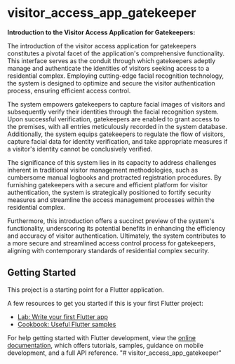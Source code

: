 # visitor_access_app_gatekeeper

**Introduction to the Visitor Access Application for Gatekeepers:**

The introduction of the visitor access application for gatekeepers constitutes a pivotal facet of the application's comprehensive functionality. This interface serves as the conduit through which gatekeepers adeptly manage and authenticate the identities of visitors seeking access to a residential complex. Employing cutting-edge facial recognition technology, the system is designed to optimize and secure the visitor authentication process, ensuring efficient access control.

The system empowers gatekeepers to capture facial images of visitors and subsequently verify their identities through the facial recognition system. Upon successful verification, gatekeepers are enabled to grant access to the premises, with all entries meticulously recorded in the system database. Additionally, the system equips gatekeepers to regulate the flow of visitors, capture facial data for identity verification, and take appropriate measures if a visitor's identity cannot be conclusively verified.

The significance of this system lies in its capacity to address challenges inherent in traditional visitor management methodologies, such as cumbersome manual logbooks and protracted registration procedures. By furnishing gatekeepers with a secure and efficient platform for visitor authentication, the system is strategically positioned to fortify security measures and streamline the access management processes within the residential complex.

Furthermore, this introduction offers a succinct preview of the system's functionality, underscoring its potential benefits in enhancing the efficiency and accuracy of visitor authentication. Ultimately, the system contributes to a more secure and streamlined access control process for gatekeepers, aligning with contemporary standards of residential complex security.

## Getting Started

This project is a starting point for a Flutter application.

A few resources to get you started if this is your first Flutter project:

- [Lab: Write your first Flutter app](https://docs.flutter.dev/get-started/codelab)
- [Cookbook: Useful Flutter samples](https://docs.flutter.dev/cookbook)

For help getting started with Flutter development, view the
[online documentation](https://docs.flutter.dev/), which offers tutorials,
samples, guidance on mobile development, and a full API reference.
"# visitor_access_app_gatekeeper" 
